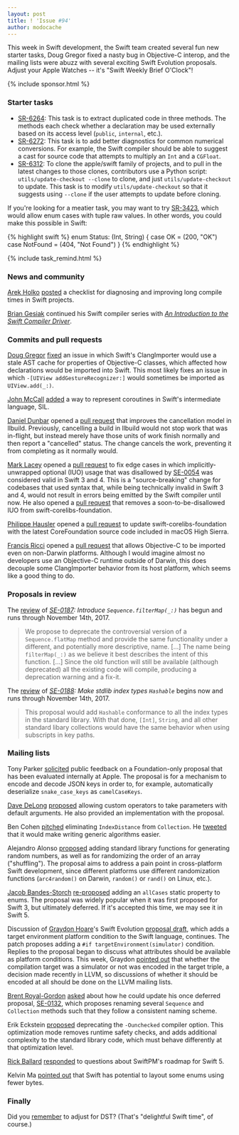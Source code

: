 ```yaml
---
layout: post
title: ! 'Issue #94'
author: modocache
---
```


This week in Swift development, the Swift team created several fun new starter
tasks, Doug Gregor fixed a nasty bug in Objective-C interop, and the mailing
lists were abuzz with several exciting Swift Evolution proposals. Adjust your
Apple Watches -- it's "Swift Weekly Brief O'Clock"!

<!--excerpt-->

{% include sponsor.html %}

### Starter tasks

* [SR-6264](https://bugs.swift.org/browse/SR-6264): This task is to extract
  duplicated code in three methods. The methods each check whether a declaration
  may be used externally based on its access level (`public`, `internal`, etc.).
* [SR-6272](https://bugs.swift.org/browse/SR-6272): This task is to add better
  diagnostics for common numerical conversions. For example, the Swift compiler
  should be able to suggest a cast for source code that attempts to multiply an
  `Int` and a `CGFloat`.
* [SR-6312](https://bugs.swift.org/browse/SR-6312): To clone the apple/swift
  family of projects, and to pull in the latest changes to those clones,
  contributors use a Python script: `utils/update-checkout --clone` to clone,
  and just `utils/update-checkout` to update. This task is to modify
  `utils/update-checkout` so that it suggests using `--clone` if the user
  attempts to update before cloning.

If you're looking for a meatier task, you may want to try
[SR-3423](https://bugs.swift.org/browse/SR-3423), which would allow enum cases
with tuple raw values. In other words, you could make this possible in Swift:

{% highlight swift %}
enum Status: (Int, String) {
  case OK = (200, "OK")
  case NotFound = (404, "Not Found")
}
{% endhighlight %}

{% include task_remind.html %}

### News and community

[Arek Holko](https://twitter.com/arekholko) [posted](https://github.com/fastred/Optimizing-Swift-Build-Times)
a checklist for diagnosing and improving long compile times in Swift projects.

[Brian Gesiak](https://twitter.com/modocache) continued his Swift compiler series with
[*An Introduction to the Swift Compiler Driver*](https://modocache.io/introduction-to-the-swift-compiler-driver).

### Commits and pull requests

[Doug Gregor](https://twitter.com/dgregor79) [fixed](https://github.com/apple/swift/pull/12823)
an issue in which Swift's ClangImporter would use a stale AST cache for
properties of Objective-C classes, which affected how declarations would be
imported into Swift. This most likely fixes an issue in which
`-[UIView addGestureRecognizer:]` would sometimes be imported as
`UIView.add(_:)`.

[John McCall](https://twitter.com/pathofshrines) [added](https://github.com/apple/swift/pull/12789)
a way to represent coroutines in Swift's intermediate language, SIL.

[Daniel Dunbar](https://twitter.com/daniel_dunbar) opened a [pull request](https://github.com/apple/swift-llbuild/pull/195)
that improves the cancellation model in llbuild. Previously, cancelling a build
in llbuild would not stop work that was in-flight, but instead merely have those
units of work finish normally and then report a "cancelled" status. The change
cancels the work, preventing it from completing as it normally would.

[Mark Lacey](https://github.com/rudkx) opened a [pull request](https://github.com/apple/swift/pull/12682)
to fix edge cases in which implicitly-unwrapped optional (IUO) usage that was
disallowed by [SE-0054](https://github.com/apple/swift-evolution/blob/master/proposals/0054-abolish-iuo.md)
was considered valid in Swift 3 and 4. This is a "source-breaking" change for
codebases that used syntax that, while being technically invalid in Swift 3 and
4, would not result in errors being emitted by the Swift compiler until now.
He also opened a [pull request](https://github.com/apple/swift-corelibs-foundation/pull/1306)
that removes a soon-to-be-disallowed IUO from swift-corelibs-foundation.

[Philippe Hausler](https://twitter.com/phausler) opened a [pull request](https://github.com/apple/swift-corelibs-foundation/pull/1305)
to update swift-corelibs-foundation with the latest CoreFoundation source code
included in macOS High Sierra.

[Francis Ricci](https://github.com/fjricci) opened a [pull request](https://github.com/apple/swift/pull/12702)
that allows Objective-C to be imported even on non-Darwin platforms. Although
I would imagine almost no developers use an Objective-C runtime outside of
Darwin, this does decouple some ClangImporter behavior from its host platform,
which seems like a good thing to do.

### Proposals in review

The [review](https://lists.swift.org/pipermail/swift-evolution-announce/2017-November/000406.html)
of _[SE-0187](https://github.com/apple/swift-evolution/blob/master/proposals/0187-introduce-filtermap.md):
Introduce `Sequence.filterMap(_:)`_ has begun and runs through November 14th, 2017.

> We propose to deprecate the controversial version of a `Sequence.flatMap`
  method and provide the same functionality under a different, and potentially
  more descriptive, name. [...] The name being `filterMap(_:)` as we believe it
  best describes the intent of this function. [...] Since the old function will
  still be available (although deprecated) all the existing code will compile,
  producing a deprecation warning and a fix-it.

The [review](https://lists.swift.org/pipermail/swift-evolution-announce/2017-November/000407.html)
of _[SE-0188](https://github.com/apple/swift-evolution/blob/master/proposals/0188-stdlib-index-types-hashable.md):
Make stdlib index types `Hashable`_ begins now and runs through November 14th, 2017.

> This proposal would add `Hashable` conformance to all the index types in the
  standard library. With that done, `[Int]`, `String`, and all other standard
  libary collections would have the same behavior when using subscripts in key
  paths.

### Mailing lists

Tony Parker [solicited](https://lists.swift.org/pipermail/swift-evolution/Week-of-Mon-20171106/040959.html)
public feedback on a Foundation-only proposal that has been evaluated internally
at Apple. The proposal is for a mechanism to encode and decode JSON keys in
order to, for example, automatically deserialize `snake_case_keys` as
`camelCaseKeys`.

[Dave DeLong](https://twitter.com/davedelong) [proposed](https://lists.swift.org/pipermail/swift-evolution/Week-of-Mon-20171030/040862.html)
allowing custom operators to take parameters with default arguments. He also
provided an implementation with the proposal.

Ben Cohen [pitched](https://lists.swift.org/pipermail/swift-evolution/Week-of-Mon-20171106/041053.html)
eliminating `IndexDistance` from `Collection`. He [tweeted](https://twitter.com/AirspeedSwift/status/928376958357876736)
that it would make writing generic algorithms easier.

Alejandro Alonso [proposed](https://lists.swift.org/pipermail/swift-evolution/Week-of-Mon-20170904/039605.html)
adding standard library functions for generating random numbers, as well as for
randomizing the order of an array ("shuffling"). The proposal aims to address
a pain point in cross-platform Swift development, since different platforms
use different randomization functions (`arc4random()` on Darwin, `random()` or
`rand()` on Linux, etc.).

[Jacob Bandes-Storch](https://twitter.com/jtbandes) [re-proposed](https://lists.swift.org/pipermail/swift-evolution/Week-of-Mon-20171106/040950.html)
adding an `allCases` static property to enums. The proposal was widely popular
when it was first proposed for Swift 3, but ultimately deferred. If it's
accepted this time, we may see it in Swift 5.

Discussion of [Graydon Hoare](https://twitter.com/graydon_pub)'s Swift Evolution
[proposal draft](https://lists.swift.org/pipermail/swift-evolution/Week-of-Mon-20171023/040652.html),
which adds a target environment platform condition to the Swift language,
continues. The patch proposes adding a `#if targetEnvironment(simulator)`
condition. Replies to the proposal began to discuss what attributes should be
available as platform conditions. This week, Graydon [pointed out](https://lists.swift.org/pipermail/swift-evolution/Week-of-Mon-20171030/040819.html)
that whether the compilation target was a simulator or not was encoded in the
target triple, a decision made recently in LLVM, so discussions of whether it
should be encoded at all should be done on the LLVM mailing lists.

[Brent Royal-Gordon](https://twitter.com/brentdax) [asked](https://lists.swift.org/pipermail/swift-evolution/Week-of-Mon-20171030/040863.html)
about how he could update his once deferred proposal, [SE-0132](https://github.com/apple/swift-evolution/blob/master/proposals/0132-sequence-end-ops.md),
which proposes renaming several `Sequence` and `Collection` methods such that
they follow a consistent naming scheme.

Erik Eckstein [proposed](https://lists.swift.org/pipermail/swift-dev/Week-of-Mon-20171030/005774.html)
deprecating the `-Ounchecked` compiler option. This optimization mode removes
runtime safety checks, and adds additional complexity to the standard library
code, which must behave differently at that optimization level.

[Rick Ballard](https://twitter.com/rballard) [responded](https://lists.swift.org/pipermail/swift-evolution/Week-of-Mon-20171106/040953.html)
to questions about SwiftPM's roadmap for Swift 5.

Kelvin Ma [pointed out](https://lists.swift.org/pipermail/swift-dev/Week-of-Mon-20171106/005811.html)
that Swift has potential to layout some enums using fewer bytes.

### Finally

Did you [remember](https://twitter.com/lapcatsoftware/status/926911250507993088) to adjust for DST? (That's "delightful Swift time", of course.)
